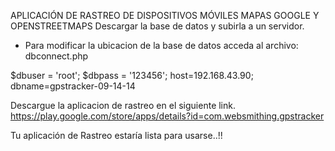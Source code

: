 APLICACIÓN DE RASTREO DE DISPOSITIVOS MÓVILES 
MAPAS GOOGLE Y OPENSTREETMAPS
Descargar la base de datos y subirla a un servidor.
- Para modificar la ubicacion de la base de datos acceda al archivo: dbconnect.php
	
$dbuser = 'root';
$dbpass = '123456';
host=192.168.43.90;
dbname=gpstracker-09-14-14

Descargue la aplicacion de rastreo en el siguiente link.
https://play.google.com/store/apps/details?id=com.websmithing.gpstracker

Tu aplicación de Rastreo estaría lista para usarse..!!